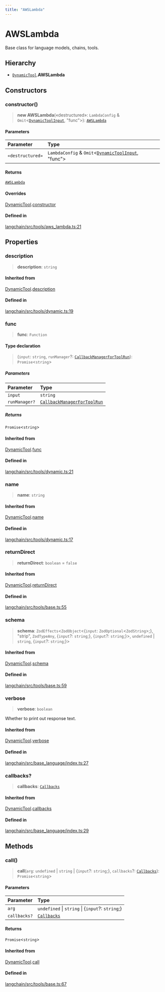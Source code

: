 ```yaml
---
title: "AWSLambda"
---
```


# AWSLambda

Base class for language models, chains, tools.

## Hierarchy

- [`DynamicTool`](../../tools/classes/DynamicTool.md).**AWSLambda**

## Constructors

### constructor()

> **new AWSLambda**(«destructured»: `LambdaConfig` & `Omit`<[`DynamicToolInput`](../../tools/interfaces/DynamicToolInput.md), "func"\>): [`AWSLambda`](AWSLambda.md)

#### Parameters

| Parameter        | Type                                                                                                |
| :--------------- | :-------------------------------------------------------------------------------------------------- |
| `«destructured»` | `LambdaConfig` & `Omit`<[`DynamicToolInput`](../../tools/interfaces/DynamicToolInput.md), "func"\> |

#### Returns

[`AWSLambda`](AWSLambda.md)

#### Overrides

[DynamicTool](../../tools/classes/DynamicTool.md).[constructor](../../tools/classes/DynamicTool.md#constructor)

#### Defined in

[langchain/src/tools/aws_lambda.ts:21](https://github.com/hwchase17/langchainjs/blob/ddf2996/langchain/src/tools/aws_lambda.ts#L21)

## Properties

### description

> **description**: `string`

#### Inherited from

[DynamicTool](../../tools/classes/DynamicTool.md).[description](../../tools/classes/DynamicTool.md#description)

#### Defined in

[langchain/src/tools/dynamic.ts:19](https://github.com/hwchase17/langchainjs/blob/ddf2996/langchain/src/tools/dynamic.ts#L19)

### func

> **func**: `Function`

#### Type declaration

> (`input`: `string`, `runManager`?: [`CallbackManagerForToolRun`](../../callbacks/classes/CallbackManagerForToolRun.md)): `Promise`<`string`\>

##### Parameters

| Parameter     | Type                                                                                |
| :------------ | :---------------------------------------------------------------------------------- |
| `input`       | `string`                                                                            |
| `runManager?` | [`CallbackManagerForToolRun`](../../callbacks/classes/CallbackManagerForToolRun.md) |

##### Returns

`Promise`<`string`\>

#### Inherited from

[DynamicTool](../../tools/classes/DynamicTool.md).[func](../../tools/classes/DynamicTool.md#func)

#### Defined in

[langchain/src/tools/dynamic.ts:21](https://github.com/hwchase17/langchainjs/blob/ddf2996/langchain/src/tools/dynamic.ts#L21)

### name

> **name**: `string`

#### Inherited from

[DynamicTool](../../tools/classes/DynamicTool.md).[name](../../tools/classes/DynamicTool.md#name)

#### Defined in

[langchain/src/tools/dynamic.ts:17](https://github.com/hwchase17/langchainjs/blob/ddf2996/langchain/src/tools/dynamic.ts#L17)

### returnDirect

> **returnDirect**: `boolean` = `false`

#### Inherited from

[DynamicTool](../../tools/classes/DynamicTool.md).[returnDirect](../../tools/classes/DynamicTool.md#returndirect)

#### Defined in

[langchain/src/tools/base.ts:55](https://github.com/hwchase17/langchainjs/blob/ddf2996/langchain/src/tools/base.ts#L55)

### schema

> **schema**: `ZodEffects`<`ZodObject`<\{`input`: `ZodOptional`<`ZodString`\>;}, "strip", `ZodTypeAny`, \{`input`?: `string`;}, \{`input`?: `string`;}\>, `undefined` \| `string`, \{`input`?: `string`;}\>

#### Inherited from

[DynamicTool](../../tools/classes/DynamicTool.md).[schema](../../tools/classes/DynamicTool.md#schema)

#### Defined in

[langchain/src/tools/base.ts:59](https://github.com/hwchase17/langchainjs/blob/ddf2996/langchain/src/tools/base.ts#L59)

### verbose

> **verbose**: `boolean`

Whether to print out response text.

#### Inherited from

[DynamicTool](../../tools/classes/DynamicTool.md).[verbose](../../tools/classes/DynamicTool.md#verbose)

#### Defined in

[langchain/src/base_language/index.ts:27](https://github.com/hwchase17/langchainjs/blob/ddf2996/langchain/src/base_language/index.ts#L27)

### callbacks?

> **callbacks**: [`Callbacks`](../../callbacks/types/Callbacks.md)

#### Inherited from

[DynamicTool](../../tools/classes/DynamicTool.md).[callbacks](../../tools/classes/DynamicTool.md#callbacks)

#### Defined in

[langchain/src/base_language/index.ts:29](https://github.com/hwchase17/langchainjs/blob/ddf2996/langchain/src/base_language/index.ts#L29)

## Methods

### call()

> **call**(`arg`: `undefined` \| `string` \| \{`input`?: `string`;}, `callbacks`?: [`Callbacks`](../../callbacks/types/Callbacks.md)): `Promise`<`string`\>

#### Parameters

| Parameter    | Type                                              |
| :----------- | :------------------------------------------------ |
| `arg`        | `undefined` \| `string` \| \{`input`?: `string`;} |
| `callbacks?` | [`Callbacks`](../../callbacks/types/Callbacks.md) |

#### Returns

`Promise`<`string`\>

#### Inherited from

[DynamicTool](../../tools/classes/DynamicTool.md).[call](../../tools/classes/DynamicTool.md#call)

#### Defined in

[langchain/src/tools/base.ts:67](https://github.com/hwchase17/langchainjs/blob/ddf2996/langchain/src/tools/base.ts#L67)
